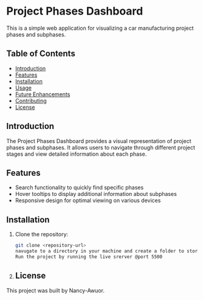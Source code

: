 # Project Phases Dashboard

This is a simple web application for visualizing a car manufacturing project phases and subphases.

## Table of Contents
- [Introduction](#introduction)
- [Features](#features)
- [Installation](#installation)
- [Usage](#usage)
- [Future Enhancements](#future-enhancements)
- [Contributing](#contributing)
- [License](#license)

## Introduction

The Project Phases Dashboard provides a visual representation of project phases and subphases. It allows users to navigate through different project stages and view detailed information about each phase.

## Features

- Search functionality to quickly find specific phases
- Hover tooltips to display additional information about subphases
- Responsive design for optimal viewing on various devices

## Installation

1. Clone the repository:

   ```bash
   git clone <repository-url>
   navugate to a directory in your machine and create a folder to store the project.
   Run the project by running the live srerver @port 5500

7. ## License
This project was built by Nancy-Awuor.